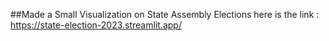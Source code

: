 ##Made a Small Visualization on State Assembly Elections
here is the link : https://state-election-2023.streamlit.app/
